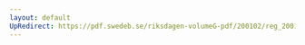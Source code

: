 ```yaml
---
layout: default
UpRedirect: https://pdf.swedeb.se/riksdagen-volumeG-pdf/200102/reg_200102/reg_200102_0228.pdf
---
```

